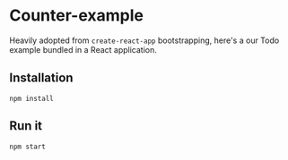 # Counter-example

Heavily adopted from `create-react-app` bootstrapping, here's a our Todo example bundled in a React application.

## Installation
```
npm install
```

## Run it
```
npm start
```
